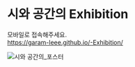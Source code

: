 # 시와 공간의 Exhibition
모바일로 접속해주세요. <br /> 
https://garam-leee.github.io/-Exhibition/

![시와 공간의_포스터](https://user-images.githubusercontent.com/101608868/201253537-e3b27650-4d53-4e85-892e-a12b5387ebb9.png)
